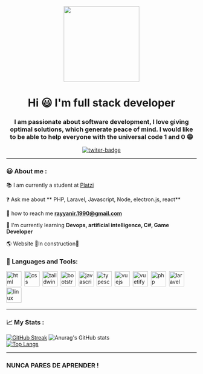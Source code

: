 <div id="header" align="center">
    <img src="https://media.giphy.com/media/lXHwJv89PvdN200Anr/giphy.gif" width="200">
    <h1 align="center">Hi 😃  I'm full stack developer</h1>
    <h3 align="center"> I am passionate about software development, I love giving optimal solutions, which generate peace of mind. I would like to be able to help everyone with the universal code 1 and 0 😁</h3>
</div>

<div id="badges" align="center">
    <a href="https://twitter.com/rayyanirr">
        <img src="https://img.shields.io/twitter/follow/rayyanirr?style=social" alt="twiter-badge">
    </a>
</div>

---

### 😃 About me :

📚 I am currently a student at [Platzi](https://platzi.com/p/rayyanirrosales/) 

❓ Ask me about ** PHP, Laravel, Javascript, Node, electron.js, react**

📧  how to reach me **rayyanir.1990@gmail.com**

🌱 I'm currently learning **Devops, artificial intelligence, C#, Game Developer**

🌎 Website 🚧In construction🚧

<div align="left">
    <h3> 🔨 Languages and Tools: </h3>
         <img src="https://cdn.jsdelivr.net/gh/devicons/devicon/icons/html5/html5-original-wordmark.svg" title="html" alt="html" width="40" height="40"/>&nbsp;
         <img src="https://cdn.jsdelivr.net/gh/devicons/devicon/icons/css3/css3-original-wordmark.svg" title="css" alt="css" width="40" height="40"/>&nbsp;
         <img src="https://cdn.jsdelivr.net/gh/devicons/devicon/icons/tailwindcss/tailwindcss-original-wordmark.svg" title="tailwind" alt="taildwind" width="40" height="40"/>&nbsp;
          <img src="https://cdn.jsdelivr.net/gh/devicons/devicon/icons/bootstrap/bootstrap-original-wordmark.svg" title="bootstrap" alt="bootstrap" width="40" height="40"/>&nbsp;
           <img src="https://cdn.jsdelivr.net/gh/devicons/devicon/icons/javascript/javascript-original.svg" title="javascript" alt="javascript" width="40" height="40"/>&nbsp;
            <img src="https://cdn.jsdelivr.net/gh/devicons/devicon/icons/typescript/typescript-original.svg" title="typescript" alt="typescript" width="40" height="40"/>&nbsp;
            <img src="https://cdn.jsdelivr.net/gh/devicons/devicon/icons/vuejs/vuejs-original-wordmark.svg" title="vuejs" alt="vuejs" width="40" height="40"/>&nbsp;
            <img src="https://cdn.jsdelivr.net/gh/devicons/devicon/icons/vuetify/vuetify-original.svg" title="vuetify" alt="vuetify" width="40" height="40"/>&nbsp;
         <img src="https://cdn.jsdelivr.net/gh/devicons/devicon/icons/php/php-original.svg" title="php" alt="php" width="40" height="40"/>&nbsp;
        <img src="https://cdn.jsdelivr.net/gh/devicons/devicon/icons/laravel/laravel-plain-wordmark.svg" title="laravel" alt="laravel" width="40" height="40"/>&nbsp;
        <img src="https://cdn.jsdelivr.net/gh/devicons/devicon/icons/linux/linux-original.svg" title="linux" alt="linux" width="40" height="40"/>&nbsp;
</div>

---

### 📈 My Stats : 

[![GitHub Streak](http://github-readme-streak-stats.herokuapp.com?user=rayyanirr&theme=dark&hide_border=true&border_radius=5.4)](https://github.com/rayyanirr)
![Anurag's GitHub stats](https://github-readme-stats.vercel.app/api?username=rayyanirr&show_icons=true&theme=radical)<br>
[![Top Langs](https://github-readme-stats.vercel.app/api/top-langs/?username=rayyanirr&hide_progress=false&layout=compact)](https://github.com/rayyanirr)

---

### NUNCA PARES DE APRENDER !
